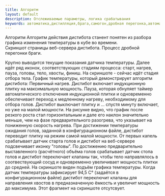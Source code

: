 ```yaml
---
title: Алгоритм
layout: default
description: Отслеживаемые параметры, логика срабатывания
keywords: автоматика,дистилляция,брага,самогон,дробная перегонка,автоматизация
---
```

Алгоритм
Алгоритм действия дистибота станент понятен из разбора графика изменения температуры в кубе во времени.
Скриншот страницы веб-сервера дистибота. Процесс дробной перегонки браги.

Крупно выводится текущие показания датчика температуры.
Далее идёт ряд иконок, соответствующих стадиям процесса: старт, нагрев, пауза, головы, тело, хвосты, финиш. На скриншоте - сейчас идёт стадия отбора тела.
График температуры, который демонстрирует алгоритм дистибота:
Первичный нагрев. Дистибот включает индукционную плитку на максимальную мощность.
Пауза, которая обнуляет таймер автоматического отключения индукционной плитки и одновременно обеспечивает переход к медленному нагреву, необходимому для отбора голов. Дистибот выключает плитку и ...
спустя минуту включает, но уже на малой мощности. На рисунке видно, что график после резкого роста стал горизонтальным и дале его наклон значительно меньше, чем на фазе предварительного разогрева, что указывает на пониженную скорость нагрева.
При достижении температуры ожидания голов, заданной в конфигурационном файле, дистибот переводит плитку на режим самой малой мощности.
От первых капель срабатывает датчик старта голов и дистибот на веб-сервере подсвечивает иконку "головы". По достижению предварительно выставленного (расчётного) объёма голов срабатывает датчик стопа голов и
дистибот переключает клапаны так, чтобы тело направлялось в соотвествующий сосуд и одновременно увеличивает мощность плитки до средней. На скриншоте виден подъём графика температуры.
Когда датчик температуры зафиксирует 94,5 C° (задаётся в конфигурационном файле) дистибот переключит клапаны для направления хвостов в предназначенную ёмкость и увеличит мощность до максимума. Этот фрагмент на скриншоте отсутсвует.
